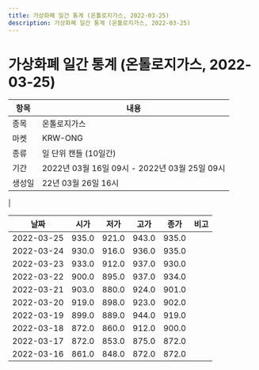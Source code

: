 ```yaml
---
title: 가상화폐 일간 통계 (온톨로지가스, 2022-03-25)
description: 가상화폐 일간 통계 (온톨로지가스, 2022-03-25)
---
```


가상화폐 일간 통계 (온톨로지가스, 2022-03-25)
===

|항목|내용|
|--|--|
|종목|온톨로지가스|
|마켓|KRW-ONG|
|종류|일 단위 캔들 (10일간)|
|기간|2022년 03월 16일 09시 - 2022년 03월 25일 09시|
|생성일|22년 03월 26일 16시|
|

|날짜|시가|저가|고가|종가|비고|
|--|--|--|--|--|--|
|2022-03-25|935.0|921.0|943.0|935.0|    |
|2022-03-24|930.0|916.0|936.0|935.0|    |
|2022-03-23|933.0|912.0|937.0|930.0|    |
|2022-03-22|900.0|895.0|937.0|934.0|    |
|2022-03-21|903.0|880.0|924.0|901.0|    |
|2022-03-20|919.0|898.0|923.0|902.0|    |
|2022-03-19|899.0|889.0|944.0|919.0|    |
|2022-03-18|872.0|860.0|912.0|900.0|    |
|2022-03-17|872.0|853.0|875.0|872.0|    |
|2022-03-16|861.0|848.0|872.0|872.0|    |
